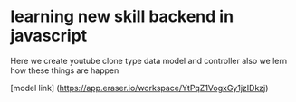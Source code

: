 # learning new skill backend in javascript 

Here we create youtube clone type data model and controller also we lern how these things are happen 

[model link] (https://app.eraser.io/workspace/YtPqZ1VogxGy1jzIDkzj)